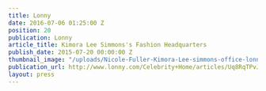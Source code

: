 ```yaml
---
title: Lonny
date: 2016-07-06 01:25:00 Z
position: 20
publication: Lonny
article_title: Kimora Lee Simmons's Fashion Headquarters
publish_date: 2015-07-20 00:00:00 Z
thumbnail_image: "/uploads/Nicole-Fuller-Kimora-Lee-simmons-office-lonny-mag-lonny.jpg"
publication_url: http://www.lonny.com/Celebrity+Home/articles/Uq8RqTPvJFm/Kimora+Lee+Simmons+Fashion+Headquarters
layout: press
---
```


